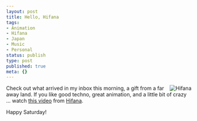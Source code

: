 ```yaml
---
layout: post
title: Hello, Hifana
tags:
- Animation
- Hifana
- Japan
- Music
- Personal
status: publish
type: post
published: true
meta: {}
---
```

<a href="http://www.youtube.com/watch?v=Z4Ikay3a1Zc" target="_blank"><img src="http://wp.peat.org/wp-content/uploads/2007/03/hifana.jpg" alt="Hifana" align="right" /></a>Check out what arrived in my inbox this morning, a gift from a far away land.  If you like good techno, great animation, and a little bit of crazy ... watch <a href="http://www.youtube.com/watch?v=Z4Ikay3a1Zc" target="_blank">this video</a> from <a href="http://www.wktokyolab.com/hifana/" target="_blank">Hifana</a>.

Happy Saturday!
